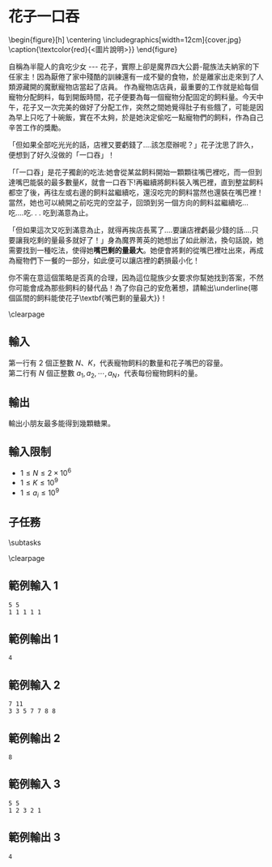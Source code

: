 # 花子一口吞

\begin{figure}[h]
\centering
\includegraphics[width=12cm]{cover.jpg}
\caption{\textcolor{red}{<圖片說明>}}
\end{figure}

自稱為半龍人的貪吃少女 --- 花子，實際上卻是魔界四大公爵-龍族法夫納家的下任家主！因為厭倦了家中殘酷的訓練還有一成不變的食物，於是離家出走來到了人類源藏開的魔獸寵物店當起了店員。
作為寵物店店員，最重要的工作就是給每個寵物分配飼料，每到開飯時間，花子便要為每一個寵物分配固定的飼料量。今天中午，花子又一次完美的做好了分配工作，突然之間她覺得肚子有些餓了，可能是因為早上只吃了十碗飯，實在不太夠，於是她決定偷吃一點寵物們的飼料，作為自己辛苦工作的獎勵。

「但如果全部吃光光的話，店裡又要虧錢了....該怎麼辦呢？」花子沈思了許久，便想到了好久沒做的「一口吞」！

「「一口吞」是花子獨創的吃法:她會從某盆飼料開始一顆顆往嘴巴裡吃，而一但到達嘴巴能裝的最多數量$K$，就會一口吞下!再繼續將飼料裝入嘴巴裡，直到整盆飼料都空了後，再往左或右邊的飼料盆繼續吃，還沒吃完的飼料當然也還裝在嘴巴裡！當然，她也可以繞開之前吃完的空盆子，回頭到另一個方向的飼料盆繼續吃...吃....吃. . . 吃到滿意為止。

「但如果這次又吃到滿意為止，就得再挨店長罵了....要讓店裡虧最少錢的話....只要讓我吃剩的量最多就好了！」身為魔界菁英的她想出了如此辦法，換句話說，她需要找到一種吃法，使得她**嘴巴剩的量最大**。她便會將剩的從嘴巴裡吐出來，再成為寵物們下一餐的一部分，如此便可以讓店裡的虧損最小化！

你不需在意這個策略是否真的合理，因為這位龍族少女要求你幫她找到答案，不然你可能會成為那些飼料的替代品！為了你自己的安危著想，請輸出\underline{哪個區間的飼料能使花子\textbf{嘴巴剩的量最大}}！

\clearpage

## 輸入
第一行有 $2$ 個正整數 $N$、$K$，代表寵物飼料的數量和花子嘴巴的容量。  
第二行有 $N$ 個正整數 $a_1, a_2, \cdots, a_N$，代表每份寵物飼料的量。  

## 輸出
輸出小朋友最多能得到幾顆糖果。  

## 輸入限制
- $1 \leq N \leq 2 \times 10^6$
- $1 \leq K \leq 10^9$
- $1 \leq a_i \leq 10^9$

## 子任務
\subtasks

\clearpage

## 範例輸入 1
```
5 5
1 1 1 1 1
```

## 範例輸出 1
```
4
```

## 範例輸入 2
```
7 11
3 3 5 7 7 8 8
```

## 範例輸出 2
```
8
```

## 範例輸入 3
```
5 5
1 2 3 2 1
```

## 範例輸出 3
```
4
```
